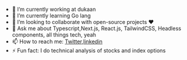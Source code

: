- 🔭 I’m currently working at dukaan
- 🌱 I’m currently learning Go lang
- 👯 I’m looking to collaborate with open-source projects ❤️ 
- 💬 Ask me about Typescript,Next.js, React.js, TailwindCSS, Headless components, all things tech, yeah
- 📫 How to reach me: [Twitter](https://twitter.com/maniksharma424),[linkedin](https://www.linkedin.com/in/manik-sharma-b517b316b/)
- ⚡ Fun fact:  I do technical analysis of stocks and index options 

